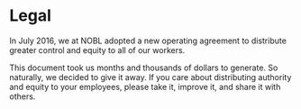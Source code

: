 # Legal
In July 2016, we at NOBL adopted a new operating agreement to distribute greater control and equity to all of our workers.

This document took us months and thousands of dollars to generate. So naturally, we decided to give it away. If you care about distributing authority and equity to your employees, please take it, improve it, and share it with others.
